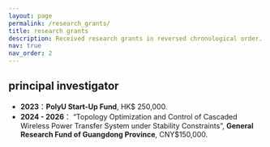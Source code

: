 ```yaml
---
layout: page
permalink: /research_grants/
title: research grants
description: Received research grants in reversed chronological order. 
nav: true
nav_order: 2
---
```


## principal investigator
- **2023**：**PolyU Start-Up Fund**, HK$ 250,000. 
- **2024 - 2026**： “Topology Optimization and Control of Cascaded Wireless Power Transfer System under Stability Constraints”, **General Research Fund of Guangdong Province**, CNY$150,000.
